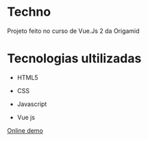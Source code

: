 # Techno
 Projeto feito no curso de Vue.Js 2 da Origamid
 
<h1>Tecnologias ultilizadas</h1>
<ul>
  <li>
    <p>HTML5</p>
  </li>
   <li>
    <p>CSS</p>
  </li>
   <li>
    <p>Javascript</p>
  </li>
  <li>
   <p>Vue js</p>
 </li>
</ul>
<p><a href="https://evertonwingert.github.io/Techno/" target="_blank">Online demo</a></p>

